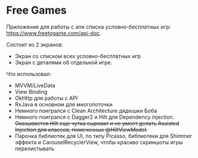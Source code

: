 # Free Games
Приложение для работы с апи списка условно-бесплатных игр: https://www.freetogame.com/api-doc.

Состоит из 2 экранов:
- Экран со списком всех условно-бесплатных игр
- Экран с деталями об отдельной игре.

Что использовал:
- MVVM/LiveData
- View Binding
- OkHttp для работы с API
- RxJava в основном для многопоточки
- Немного поигрался с Clean Architecture дядюшки Боба
- Немного поигрался с Dagger2 и Hilt для Dependency injection. ~~Оказывается Hilt еще чутка сыроват и не умеет делать Assisted Injection для классов, помеченных @HiltViewModel.~~
- Парочка библиотек для UI, по типу Picasso, библиотеки для Shimmer эффекта и CarouselRecyclerView, чтобы красиво скриншоты игры перелистывать 